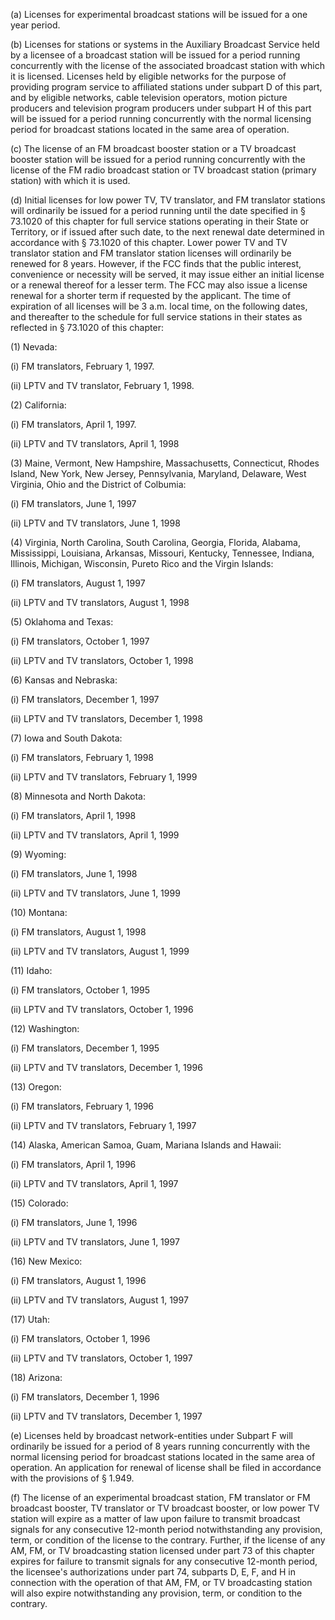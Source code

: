(a) Licenses for experimental broadcast stations will be issued for a one year period.

(b) Licenses for stations or systems in the Auxiliary Broadcast Service held by a licensee of a broadcast station will be issued for a period running concurrently with the license of the associated broadcast station with which it is licensed. Licenses held by eligible networks for the purpose of providing program service to affiliated stations under subpart D of this part, and by eligible networks, cable television operators, motion picture producers and television program producers under subpart H of this part will be issued for a period running concurrently with the normal licensing period for broadcast stations located in the same area of operation.

(c) The license of an FM broadcast booster station or a TV broadcast booster station will be issued for a period running concurrently with the license of the FM radio broadcast station or TV broadcast station (primary station) with which it is used.

(d) Initial licenses for low power TV, TV translator, and FM translator stations will ordinarily be issued for a period running until the date specified in § 73.1020 of this chapter for full service stations operating in their State or Territory, or if issued after such date, to the next renewal date determined in accordance with § 73.1020 of this chapter. Lower power TV and TV translator station and FM translator station licenses will ordinarily be renewed for 8 years. However, if the FCC finds that the public interest, convenience or necessity will be served, it may issue either an initial license or a renewal thereof for a lesser term. The FCC may also issue a license renewal for a shorter term if requested by the applicant. The time of expiration of all licenses will be 3 a.m. local time, on the following dates, and thereafter to the schedule for full service stations in their states as reflected in § 73.1020 of this chapter:

(1) Nevada:

(i) FM translators, February 1, 1997.

(ii) LPTV and TV translator, February 1, 1998.

(2) California:

(i) FM translators, April 1, 1997.

(ii) LPTV and TV translators, April 1, 1998

(3) Maine, Vermont, New Hampshire, Massachusetts, Connecticut, Rhodes Island, New York, New Jersey, Pennsylvania, Maryland, Delaware, West Virginia, Ohio and the District of Colbumia:

(i) FM translators, June 1, 1997

(ii) LPTV and TV translators, June 1, 1998

(4) Virginia, North Carolina, South Carolina, Georgia, Florida, Alabama, Mississippi, Louisiana, Arkansas, Missouri, Kentucky, Tennessee, Indiana, Illinois, Michigan, Wisconsin, Pureto Rico and the Virgin Islands:

(i) FM translators, August 1, 1997

(ii) LPTV and TV translators, August 1, 1998

(5) Oklahoma and Texas:

(i) FM translators, October 1, 1997

(ii) LPTV and TV translators, October 1, 1998

(6) Kansas and Nebraska:

(i) FM translators, December 1, 1997

(ii) LPTV and TV translators, December 1, 1998

(7) Iowa and South Dakota:

(i) FM translators, February 1, 1998

(ii) LPTV and TV translators, February 1, 1999

(8) Minnesota and North Dakota:

(i) FM translators, April 1, 1998

(ii) LPTV and TV translators, April 1, 1999

(9) Wyoming:

(i) FM translators, June 1, 1998

(ii) LPTV and TV translators, June 1, 1999

(10) Montana:

(i) FM translators, August 1, 1998

(ii) LPTV and TV translators, August 1, 1999

(11) Idaho:

(i) FM translators, October 1, 1995

(ii) LPTV and TV translators, October 1, 1996

(12) Washington:

(i) FM translators, December 1, 1995

(ii) LPTV and TV translators, December 1, 1996

(13) Oregon:

(i) FM translators, February 1, 1996

(ii) LPTV and TV translators, February 1, 1997

(14) Alaska, American Samoa, Guam, Mariana Islands and Hawaii:

(i) FM translators, April 1, 1996

(ii) LPTV and TV translators, April 1, 1997

(15) Colorado:

(i) FM translators, June 1, 1996

(ii) LPTV and TV translators, June 1, 1997
              

(16) New Mexico:

(i) FM translators, August 1, 1996

(ii) LPTV and TV translators, August 1, 1997

(17) Utah:

(i) FM translators, October 1, 1996

(ii) LPTV and TV translators, October 1, 1997

(18) Arizona:

(i) FM translators, December 1, 1996

(ii) LPTV and TV translators, December 1, 1997

(e) Licenses held by broadcast network-entities under Subpart F will ordinarily be issued for a period of 8 years running concurrently with the normal licensing period for broadcast stations located in the same area of operation. An application for renewal of license shall be filed in accordance with the provisions of § 1.949.

(f) The license of an experimental broadcast station, FM translator or FM broadcast booster, TV translator or TV broadcast booster, or low power TV station will expire as a matter of law upon failure to transmit broadcast signals for any consecutive 12-month period notwithstanding any provision, term, or condition of the license to the contrary. Further, if the license of any AM, FM, or TV broadcasting station licensed under part 73 of this chapter expires for failure to transmit signals for any consecutive 12-month period, the licensee's authorizations under part 74, subparts D, E, F, and H in connection with the operation of that AM, FM, or TV broadcasting station will also expire notwithstanding any provision, term, or condition to the contrary.


